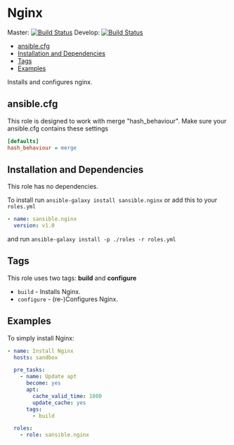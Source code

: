 # Nginx

Master: [![Build Status](https://travis-ci.org/sansible/nginx.svg?branch=master)](https://travis-ci.org/sansible/nginx)
Develop: [![Build Status](https://travis-ci.org/sansible/nginx.svg?branch=develop)](https://travis-ci.org/sansible/nginx)

* [ansible.cfg](#ansible-cfg)
* [Installation and Dependencies](#installation-and-dependencies)
* [Tags](#tags)
* [Examples](#examples)

Installs and configures nginx.




## ansible.cfg

This role is designed to work with merge "hash_behaviour". Make sure your
ansible.cfg contains these settings

```INI
[defaults]
hash_behaviour = merge
```




## Installation and Dependencies

This role has no dependencies.

To install run `ansible-galaxy install sansible.nginx` or add this to your
`roles.yml`

```YAML
- name: sansible.nginx
  version: v1.0
```

and run `ansible-galaxy install -p ./roles -r roles.yml`




## Tags

This role uses two tags: **build** and **configure**

* `build` - Installs Nginx.
* `configure` - (re-)Configures Nginx.




## Examples

To simply install Nginx:

```YAML
- name: Install Nginx
  hosts: sandbox

  pre_tasks:
    - name: Update apt
      become: yes
      apt:
        cache_valid_time: 1800
        update_cache: yes
      tags:
        - build

  roles:
    - role: sansible.nginx
```
